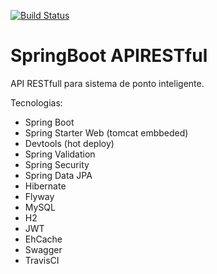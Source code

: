 [![Build Status](https://travis-ci.org/rntdoretto/SpringBoot-APIRESTful.svg?branch=master)](https://travis-ci.org/rntdoretto/SpringBoot-APIRESTful)

# SpringBoot APIRESTful
API RESTfull para sistema de ponto inteligente.

Tecnologias:
- Spring Boot
- Spring Starter Web (tomcat embbeded)
- Devtools (hot deploy)
- Spring Validation
- Spring Security
- Spring Data JPA
- Hibernate
- Flyway
- MySQL
- H2
- JWT
- EhCache
- Swagger
- TravisCI
